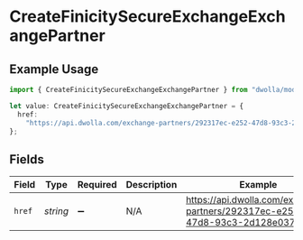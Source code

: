 # CreateFinicitySecureExchangeExchangePartner

## Example Usage

```typescript
import { CreateFinicitySecureExchangeExchangePartner } from "dwolla/models";

let value: CreateFinicitySecureExchangeExchangePartner = {
  href:
    "https://api.dwolla.com/exchange-partners/292317ec-e252-47d8-93c3-2d128e037aa4",
};
```

## Fields

| Field                                                                         | Type                                                                          | Required                                                                      | Description                                                                   | Example                                                                       |
| ----------------------------------------------------------------------------- | ----------------------------------------------------------------------------- | ----------------------------------------------------------------------------- | ----------------------------------------------------------------------------- | ----------------------------------------------------------------------------- |
| `href`                                                                        | *string*                                                                      | :heavy_minus_sign:                                                            | N/A                                                                           | https://api.dwolla.com/exchange-partners/292317ec-e252-47d8-93c3-2d128e037aa4 |
